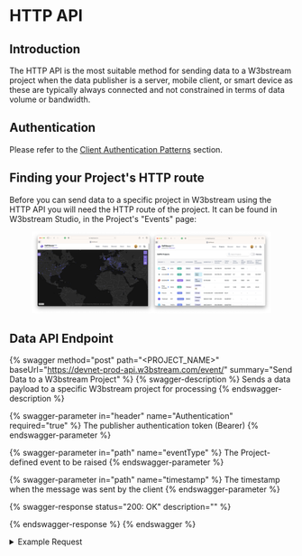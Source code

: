 # HTTP API

## Introduction

The HTTP API is the most suitable method for sending data to a W3bstream project when the data publisher is a server, mobile client, or smart device as these are typically always connected and not constrained in terms of data volume or bandwidth.

## Authentication

Please refer to the [Client Authentication Patterns](../introduction.md#client-authentication-patterns) section.

## Finding your Project's HTTP route

Before you can send data to a specific project in W3bstream using the HTTP API you will need the HTTP route of the project. It can be found in W3bstream Studio, in the Project's "Events" page:&#x20;

<figure><img src="../../.gitbook/assets/image.png" alt=""><figcaption></figcaption></figure>

## Data API Endpoint

{% swagger method="post" path="<PROJECT_NAME>" baseUrl="https://devnet-prod-api.w3bstream.com/event/" summary="Send Data to a W3bstream Project" %}
{% swagger-description %}
Sends a data payload to a specific W3bstream project for processing
{% endswagger-description %}

{% swagger-parameter in="header" name="Authentication" required="true" %}
The publisher authentication token (Bearer)
{% endswagger-parameter %}

{% swagger-parameter in="path" name="eventType" %}
The Project-defined event to be raised
{% endswagger-parameter %}

{% swagger-parameter in="path" name="timestamp" %}
The timestamp when the message was sent by the client
{% endswagger-parameter %}

{% swagger-response status="200: OK" description="" %}

{% endswagger-response %}
{% endswagger %}

<details>

<summary>Example Request</summary>

**URL**

[https://devnet-prod-api.w3bstream.com/event/eth\_0x2c37a2cbcfaccdd0625b4e3151d6260149ee866b\_energy\_sharing](https://devnet-prod-api.w3bstream.com/event/eth\_0x2c37a2cbcfaccdd0625b4e3151d6260149ee866b\_energy\_sharing)

**Header**

```json
{ Authentication: Bearer w3b_MV8 ... I8Jg}
```

**Body**

```json
{ 
    Temperature: 24.3,
    Latitude: 118.65789
    Longitude: 94.223321
}
```

**Response**

```json
{
  "channel": "eth_0x2c37a2cbcfaccdd0625b4e3151d6260149ee866b_energy_sharing",
  "publisherID": "1038110072263586821",
  "publisherKey": "001",
  "eventID": "31fed038-8f10-48d5-958e-f9131754c85b_w3b",
  "timestamp": 1695401468899,
  "results": [
    {
      "appletName": "299519632338498561",
      "instanceID": "299519632338509832",
      "handler": "start",
      "returnValue": null,
      "code": 0
    }
  ]
}
```



</details>
